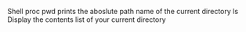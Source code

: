 Shell proc
pwd prints the aboslute path name of the current directory
ls Display the contents list of your current directory
